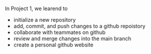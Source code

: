 In Project 1, we learend to
- initialize a new repository
- add, commit, and push changes to a github repoistory
- collaborate with teammates on github
- review and merge changes into the main branch
- create a personal github website
